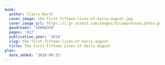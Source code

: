 ```yaml
---
book:
  author: Claire North
  cover_image: the-first-fifteen-lives-of-harry-august.jpg
  cover_image_url: https://i.gr-assets.com/images/S/compressed.photo.goodreads.com/books/1493966668l/35066358._SY475_.jpg
  goodreads: '35066358'
  pages: '417'
  publication_year: '2014'
  slug: the-first-fifteen-lives-of-harry-august
  title: The First Fifteen Lives of Harry August
plan:
  date_added: '2018-09-15'
---
```

